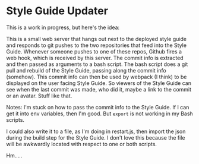 # Style Guide Updater

This is a work in progress, but here's the idea:

This is a small web server that hangs out next to the deployed style guide and responds to git pushes to the two repositories that feed into the Style Guide. Whenever someone pushes to one of these repos, Github fires a web hook, which is received by this server. The commit info is extracted and then passed as arguments to a bash script. The bash script does a git pull and rebuild of the Style Guide, passing along the commit info (somehow). This commit info can then be used by webpack (I think) to be displayed on the user facing Style Guide. So viewers of the Style Guide can see when the last commit was made, who did it, maybe a link to the commit or an avatar. Stuff like that.

Notes:
I'm stuck on how to pass the commit info to the Style Guide. If I can get it into env variables, then I'm good. But `export` is not working in my Bash scripts.

I could also write it to a file, as I'm doing in restart.js, then import the json during the build step for the Style Guide. I don't love this because the file will be awkwardly located with respect to one or both scripts.

Hm.....
